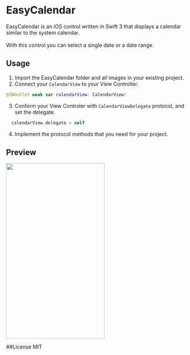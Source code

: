 # EasyCalendar

EasyCalendar is an iOS control written in Swift 3 that displays a calendar similar to the system calendar. <br /><br />
With this control you can select a single date or a date range. <br />

## Usage
1. Import the EasyCalendar folder and all images in your existing project.
2. Connect your `CalendarView` to your View Controller.

  ```swift
  @IBOutlet weak var calendarView: CalendarView!
  ```
3. Conform your View Controler with `CalendarViewDelegate` protocol, and set the delegate.

  ```swift
    calendarView.delegate = self
  ```
4. Implement the protocol methods that you need for your project.

## Preview
<img src="http://i.imgur.com/T6WEsPU.png" width="269" height="479" />

##License
MIT
